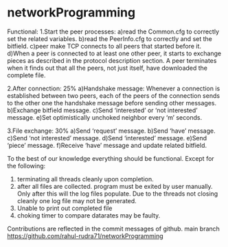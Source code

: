 # networkProgramming

Functional:
1.Start the peer processes: 
a)read the Common.cfg to correctly set the related variables.
b)read the PeerInfo.cfg to correctly and set the bitfield.
c)peer make TCP connects to all peers that started before it. 
d)When a peer is connected to at least one other peer, it starts to exchange pieces as described in the protocol description section. A peer terminates when it finds out that all the peers, not just itself, have downloaded the complete file. 

2.After connection: 25% 
a)Handshake message: Whenever a connection is established between two peers, each of the peers of the connection sends to the other one the handshake message before sending other messages. 
b)Exchange bitfield message. 
c)Send ‘interested’ or ‘not interested’ message.
e)Set optimistically unchoked neighbor every ‘m’ seconds. 

3.File exchange: 30% 
a)Send ‘request’ message. 
b)Send ‘have’ message.
c)Send ‘not interested’ message. 
d)Send ‘interested’ message. 
e)Send ‘piece’ message. 
f)Receive ‘have’ message and update related bitfield. 

To the best of our knowledge everything should be functional. Except for the following:
1. terminating all threads cleanly upon completion.
2. after all files are collected. program must be exited by user manually. Only after this will the log files populate. Due to the threads not closing cleanly one log file may not be generated.
3. Unable to print out completed file
4. choking timer to compare datarates may be faulty.

Contributions are reflected in the commit messages of github. main branch
https://github.com/rahul-rudra71/networkProgramming
